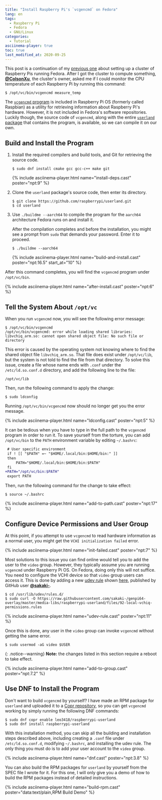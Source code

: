 ```yaml
---
title: "Install Raspberry Pi's `vcgencmd` on Fedora"
lang: en
tags:
  - Raspberry Pi
  - Fedora
  - GNU/Linux
categories:
  - Tutorial
asciinema-player: true
toc: true
last_modified_at: 2020-09-25
---
```


This post is a continuation of my [previous
one](/2020/07/24/fedora-raspi-cluster.html) about setting up a cluster of
Raspberry Pis running Fedora. After I got the cluster to compute something,
[**@ColsonXu**](https://github.com/ColsonXu), the cluster's owner, asked me if
I could monitor the CPU temperature of each Raspberry Pi by running this
command:

```console
$ /opt/vc/bin/vcgencmd measure_temp
```

The [`vcgencmd`
program](https://www.raspberrypi.org/documentation/raspbian/applications/vcgencmd.md)
is included in Raspberry Pi OS (formerly called Raspbian) as a utility for
retrieving information about Raspberry Pi's hardware. However, it is not
included in Fedora's software repositories. Luckily though, the source code of
`vcgencmd`, along with the entire [`userland`
package](https://github.com/raspberrypi/userland) that contains the program, is
available, so we can compile it on our own.

## Build and Install the Program

1.  Install the required compilers and build tools, and Git for retrieving the
    source code.

    ```console
    $ sudo dnf install cmake gcc gcc-c++ make git
    ```

    {% include asciinema-player.html name="install-deps.cast" poster="npt:9" %}

2.  Clone the `userland` package's source code, then enter its directory.

    ```console
    $ git clone https://github.com/raspberrypi/userland.git
    $ cd userland
    ```

3.  Use `./buildme --aarch64` to compile the program for the `aarch64`
    architecture Fedora runs on and install it.

    After the compilation completes and before the installation, you might see
    a prompt from `sudo` that demands your password. Enter it to proceed.

    ```console
    $ ./buildme --aarch64
    ```

    {% include asciinema-player.html name="build-and-install.cast"
    poster="npt:16.5" start_at="10" %}

After this command completes, you will find the `vcgencmd` program under
`/opt/vc/bin`.

{% include asciinema-player.html name="after-install.cast" poster="npt:6" %}

## Tell the System About `/opt/vc`

When you run `vcgencmd` now, you will see the following error message:

```console
$ /opt/vc/bin/vcgencmd
/opt/vc/bin/vcgencmd: error while loading shared libraries: libvchiq_arm.so: cannot open shared object file: No such file or directory
```

This error is caused by the operating system not knowing where to find the
shared object file `libvchiq_arm.so`. That file does exist under `/opt/vc/lib`,
but the system is not told to find the file from that directory. To solve this
issue, create a file whose name ends with `.conf` under the `/etc/ld.so.conf.d`
directory, and add the following line to the file:

```
/opt/vc/lib
```

Then, run the following command to apply the change:

```console
$ sudo ldconfig
```

Running `/opt/vc/bin/vcgencmd` now should no longer get you the error message.

{% include asciinema-player.html name="ldconfig.cast" poster="npt:5" %}

It can be tedious when you have to type in the full path to the `vcgencmd`
program in order to run it. To save yourself from the torture, you can add
`/opt/vc/bin` to the `PATH` environment variable by editing `~/.bashrc`:

```diff
 # User specific environment
 if ! [[ "$PATH" =~ "$HOME/.local/bin:$HOME/bin:" ]]
 then
     PATH="$HOME/.local/bin:$HOME/bin:$PATH"
 fi
+PATH="/opt/vc/bin:$PATH"
 export PATH
```

Then, run the following command for the change to take effect:

```console
$ source ~/.bashrc
```

{% include asciinema-player.html name="add-to-path.cast" poster="npt:17" %}

## Configure Device Permissions and User Group

At this point, if you attempt to use `vcgencmd` to read hardware information as
a normal user, you might get the `VCHI initialization failed` error.

{% include asciinema-player.html name="init-failed.cast" poster="npt:7" %}

Most solutions to this issue you can find online would tell you to add the user
to the `video` group. However, they typically assume you are running `vcgencmd`
under Raspberry Pi OS. On Fedora, doing only this will not suffice. You need to
configure the VCHI device so that `video` group users can access it. This is
done by adding a new [udev
rule](https://wiki.archlinux.org/index.php/udev#About_udev_rules) shown
[here](https://github.com/sakaki-/genpi64-overlay/blob/master/media-libs/raspberrypi-userland/files/92-local-vchiq-permissions.rules),
published by GitHub user [**@sakaki-**](https://github.com/sakaki-).

```console
$ cd /usr/lib/udev/rules.d/
$ sudo curl -O https://raw.githubusercontent.com/sakaki-/genpi64-overlay/master/media-libs/raspberrypi-userland/files/92-local-vchiq-permissions.rules
```

{% include asciinema-player.html name="udev-rule.cast" poster="npt:11" %}

Once this is done, any user in the `video` group can invoke `vcgencmd` without
getting the same error.

```console
$ sudo usermod -aG video $USER
```

{: .notice--warning}
**Note:** the changes listed in this section require a reboot to take effect.

{% include asciinema-player.html name="add-to-group.cast" poster="npt:7.2" %}

## Use DNF to Install the Program

Don't want to build `vcgencmd` by yourself? I have made an RPM package for
`userland` and uploaded it to a [Copr
repository](https://copr.fedorainfracloud.org/coprs/leo3418/raspberrypi-userland/),
so you can get `vcgencmd` working by simply running the following DNF commands:

```console
$ sudo dnf copr enable leo3418/raspberrypi-userland
$ sudo dnf install raspberrypi-userland
```

With this installation method, you can skip all the building and installation
steps described above, including creating a `.conf` file under
`/etc/ld.so.conf.d`, modifying `~/.bashrc`, and installing the udev rule. The
only thing you must do is to add your user account to the `video` group.

{% include asciinema-player.html name="dnf.cast" poster="npt:3.8" %}

You can also build the RPM packages for `userland` by yourself from the SPEC
file I wrote for it. For this one, I will only give you a demo of how to build
the RPM packages instead of detailed instructions.

{% include asciinema-player.html name="build-rpm.cast"
    poster="data:text/plain,RPM Build Demo" %}
